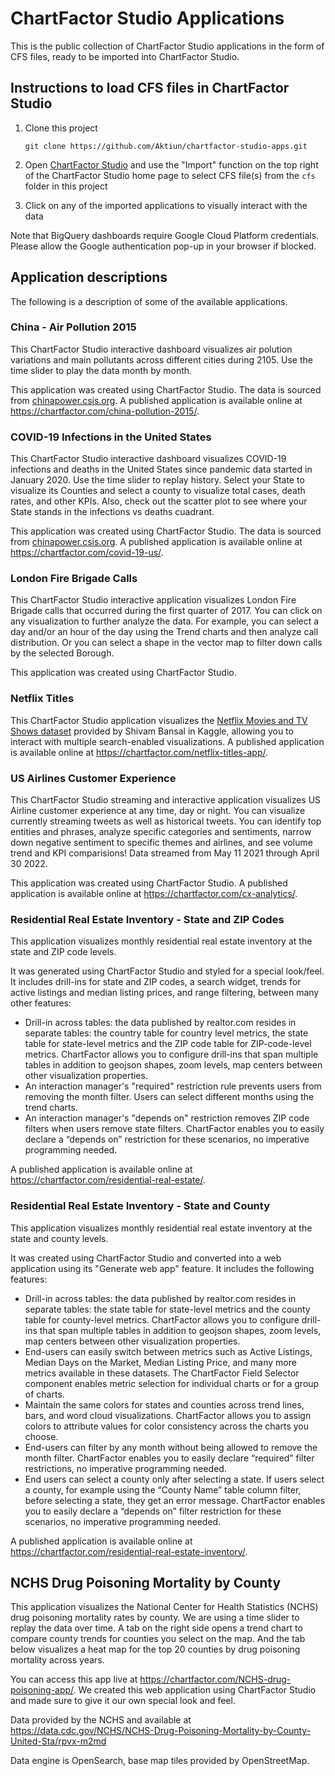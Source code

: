 # ChartFactor Studio Applications

This is the public collection of ChartFactor Studio applications in the form of CFS files, ready to be imported into ChartFactor Studio.

## Instructions to load CFS files in ChartFactor Studio

1. Clone this project

    `git clone https://github.com/Aktiun/chartfactor-studio-apps.git`

2. Open [ChartFactor Studio](https://chartfactor.com/studio/) and use the "Import" function on the top right of the ChartFactor Studio home page to select CFS file(s) from the `cfs` folder in this project

3. Click on any of the imported applications to visually interact with the data

Note that BigQuery dashboards require Google Cloud Platform credentials.  Please allow the Google authentication pop-up in your browser if blocked.

## Application descriptions

The following is a description of some of the available applications.

### China - Air Pollution 2015

This ChartFactor Studio interactive dashboard visualizes air polution variations and main pollutants across different cities during 2105. Use the time slider to play the data month by month. 

This application was created using ChartFactor Studio. The data is sourced from [chinapower.csis.org](https://chinapower.csis.org/data/daily-air-pollution-statistics/). A published application is available online at https://chartfactor.com/china-pollution-2015/.

### COVID-19 Infections in the United States

This ChartFactor Studio interactive dashboard visualizes COVID-19 infections and deaths in the United States since pandemic data started in January 2020. Use the time slider to replay history. Select your State to visualize its Counties and select a county to visualize total cases, death rates, and other KPIs. Also, check out the scatter plot to see where your State stands in the infections vs deaths cuadrant.  

This application was created using ChartFactor Studio. The data is sourced from [chinapower.csis.org](https://chinapower.csis.org/data/daily-air-pollution-statistics/). A published application is available online at https://chartfactor.com/covid-19-us/. 

### London Fire Brigade Calls

This ChartFactor Studio interactive application visualizes London Fire Brigade calls that occurred during the first quarter of 2017. You can click on any visualization to further analyze the data. For example, you can select a day and/or an hour of the day using the Trend charts and then analyze call distribution. Or you can select a shape in the vector map to filter down calls by the selected Borough.

This application was created using ChartFactor Studio.

### Netflix Titles

This ChartFactor Studio application visualizes the [Netflix Movies and TV Shows dataset](https://www.kaggle.com/datasets/shivamb/netflix-shows) provided by Shivam Bansal in Kaggle, allowing you to interact with multiple search-enabled visualizations. A published application is available online at https://chartfactor.com/netflix-titles-app/.

### US Airlines Customer Experience

This ChartFactor Studio streaming and interactive application visualizes US Airline customer experience at any time, day or night. You can visualize currently streaming tweets as well as historical tweets. You can identify top entities and phrases, analyze specific categories and sentiments, narrow down negative sentiment to specific themes and airlines, and see volume trend and KPI comparisions! Data streamed from May 11 2021 through April 30 2022.

This application was created using ChartFactor Studio.  A published application is available online at https://chartfactor.com/cx-analytics/. 

### Residential Real Estate Inventory - State and ZIP Codes

This application visualizes monthly residential real estate inventory at the state and ZIP code levels.

It was generated using ChartFactor Studio and styled for a special look/feel. It includes drill-ins for state and ZIP codes, a search widget, trends for active listings and median listing prices, and range filtering, between many other features:

* Drill-in across tables: the data published by realtor.com resides in separate tables: the country table for country level metrics, the state table for state-level metrics and the ZIP code table for ZIP-code-level metrics. ChartFactor allows you to configure drill-ins that span multiple tables in addition to geojson shapes, zoom levels, map centers between other visualization properties.
* An interaction manager's "required" restriction rule prevents users from removing the month filter. Users can select different months using the trend charts.
* An interaction manager's "depends on" restriction removes ZIP code filters when users remove state filters. ChartFactor enables you to easily declare a “depends on” restriction for these scenarios, no imperative programming needed.

A published application is available online at https://chartfactor.com/residential-real-estate/. 

### Residential Real Estate Inventory - State and County

This application visualizes monthly residential real estate inventory at the state and county levels.

It was created using ChartFactor Studio and converted into a web application using its "Generate web app" feature. It includes the following features:

* Drill-in across tables: the data published by realtor.com resides in separate tables: the state table for state-level metrics and the county table for county-level metrics. ChartFactor allows you to configure drill-ins that span multiple tables in addition to geojson shapes, zoom levels, map centers between other visualization properties.
* End-users can easily switch between metrics such as Active Listings, Median Days on the Market, Median Listing Price, and many more metrics available in these datasets. The ChartFactor Field Selector component enables metric selection for individual charts or for a group of charts.
* Maintain the same colors for states and counties across trend lines, bars, and word cloud visualizations. ChartFactor allows you to assign colors to attribute values for color consistency across the charts you choose. 
* End-users can filter by any month without being allowed to remove the month filter. ChartFactor enables you to easily declare “required” filter restrictions, no imperative programming needed.
* End users can select a county only after selecting a state. If users select a county, for example using the “County Name” table column filter, before selecting a state, they get an error message. ChartFactor enables you to easily declare a “depends on” filter restriction for these scenarios, no imperative programming needed.

A published application is available online at https://chartfactor.com/residential-real-estate-inventory/. 

## NCHS Drug Poisoning Mortality by County

This application visualizes the National Center for Health Statistics (NCHS) drug poisoning mortality rates by county. We are using a time slider to replay the data over time. A tab on the right side opens a trend chart to compare county trends for counties you select on the map. And the tab below visualizes a heat map for the top 20 counties by drug poisoning mortality across years.

You can access this app live at https://chartfactor.com/NCHS-drug-poisoning-app/. We created this web application using ChartFactor Studio and made sure to give it our own special look and feel.

Data provided by the NCHS and available at https://data.cdc.gov/NCHS/NCHS-Drug-Poisoning-Mortality-by-County-United-Sta/rpvx-m2md

Data engine is OpenSearch, base map tiles provided by OpenStreetMap.
